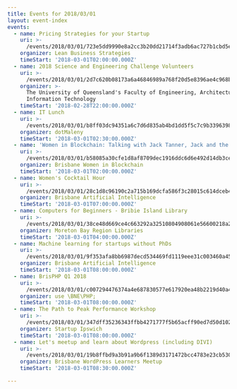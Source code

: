 ```yaml
---
title: Events for 2018/03/01
layout: event-index
events:
  - name: Pricing Strategies for your Startup
    uri: >-
      /events/2018/03/01/723e5dd9990e8a2cc3b20dd21714f3adb6ac727b1cbd5ec08cd20c7c71809ce9
    organizer: Lean Business Strategies
    timeStart: '2018-03-01T02:00:00.000Z'
  - name: 2018 Science and Engineering Challenge Volunteers
    uri: >-
      /events/2018/03/01/2d7c620b08173a6a46846989a768f20d5e8396ae4c968bd0bd332ba2fdf6d16a
    organizer: >-
      The University of Queensland's Faculty of Engineering, Architecture \u0026
      Information Technology
    timeStart: '2018-02-28T22:00:00.000Z'
  - name: IT Lunch
    uri: >-
      /events/2018/03/01/b8ff03dc94351a6c7d6d835ab4bd1dd5f5c7c9b3396398d6cead9b2d3d725f15
    organizer: dotMaleny
    timeStart: '2018-03-01T02:30:00.000Z'
  - name: 'Women in Blockchain: Talking with Jack Tanner, Jack and the Blockstalk'
    uri: >-
      /events/2018/03/01/b58085a30cfe1d8af8709dec1916ddc6d6e492d14db3ce588c7addd581ada839
    organizer: Brisbane Women in Blockchain
    timeStart: '2018-03-01T02:00:00.000Z'
  - name: Women's Cocktail Hour
    uri: >-
      /events/2018/03/01/28c1d8c96190c2a715b169dcfa586f3c28015c614dceb49a191758850db6c7ae
    organizer: Brisbane Artificial Intelligence
    timeStart: '2018-03-01T07:00:00.000Z'
  - name: Computers for Beginners - Bribie Island Library
    uri: >-
      /events/2018/03/01/38ce48d669ce4c663292a32510804908061e56600218a2567eec05d04faee44e
    organizer: Moreton Bay Region Libraries
    timeStart: '2018-03-01T04:00:00.000Z'
  - name: Machine learning for startups without PhDs
    uri: >-
      /events/2018/03/01/9f353afa8bb6987decd534469fd1119eee31c003460a4539c103111711e6a22d
    organizer: Brisbane Artificial Intelligence
    timeStart: '2018-03-01T08:00:00.000Z'
  - name: BrisPHP Q1 2018
    uri: >-
      /events/2018/03/01/c007294476374a4e687830577e617920ea48b2219d40a4f7b81cdceb2ad63c0e
    organizer: use \BNE\PHP;
    timeStart: '2018-03-01T08:00:00.000Z'
  - name: The Path to Peak Performance Workshop
    uri: >-
      /events/2018/03/01/347dff35236343ffbb4271777f5b65acff90ed7d50d10299c2ad8f0a91daf407
    organizer: Startup Ipswich
    timeStart: '2018-03-01T08:00:00.000Z'
  - name: Let's meetup and learn about Wordpress (including DIVI)
    uri: >-
      /events/2018/03/01/19b8ffbd9a3b91a9b6f1389d3171472bcc4783e23cb5303f90f24e24a3acfd12
    organizer: Brisbane WordPress Learners Meetup
    timeStart: '2018-03-01T08:30:00.000Z'

---
```

